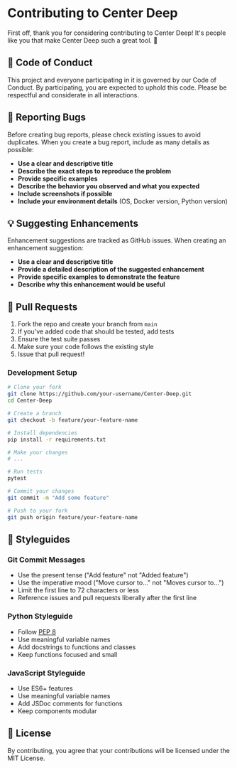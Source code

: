 # Contributing to Center Deep

First off, thank you for considering contributing to Center Deep! It's people like you that make Center Deep such a great tool. 🙌

## 🤝 Code of Conduct

This project and everyone participating in it is governed by our Code of Conduct. By participating, you are expected to uphold this code. Please be respectful and considerate in all interactions.

## 🐛 Reporting Bugs

Before creating bug reports, please check existing issues to avoid duplicates. When you create a bug report, include as many details as possible:

- **Use a clear and descriptive title**
- **Describe the exact steps to reproduce the problem**
- **Provide specific examples**
- **Describe the behavior you observed and what you expected**
- **Include screenshots if possible**
- **Include your environment details** (OS, Docker version, Python version)

## 💡 Suggesting Enhancements

Enhancement suggestions are tracked as GitHub issues. When creating an enhancement suggestion:

- **Use a clear and descriptive title**
- **Provide a detailed description of the suggested enhancement**
- **Provide specific examples to demonstrate the feature**
- **Describe why this enhancement would be useful**

## 🔧 Pull Requests

1. Fork the repo and create your branch from `main`
2. If you've added code that should be tested, add tests
3. Ensure the test suite passes
4. Make sure your code follows the existing style
5. Issue that pull request!

### Development Setup

```bash
# Clone your fork
git clone https://github.com/your-username/Center-Deep.git
cd Center-Deep

# Create a branch
git checkout -b feature/your-feature-name

# Install dependencies
pip install -r requirements.txt

# Make your changes
# ...

# Run tests
pytest

# Commit your changes
git commit -m "Add some feature"

# Push to your fork
git push origin feature/your-feature-name
```

## 📝 Styleguides

### Git Commit Messages

- Use the present tense ("Add feature" not "Added feature")
- Use the imperative mood ("Move cursor to..." not "Moves cursor to...")
- Limit the first line to 72 characters or less
- Reference issues and pull requests liberally after the first line

### Python Styleguide

- Follow [PEP 8](https://www.python.org/dev/peps/pep-0008/)
- Use meaningful variable names
- Add docstrings to functions and classes
- Keep functions focused and small

### JavaScript Styleguide

- Use ES6+ features
- Use meaningful variable names
- Add JSDoc comments for functions
- Keep components modular

## 📄 License

By contributing, you agree that your contributions will be licensed under the MIT License.